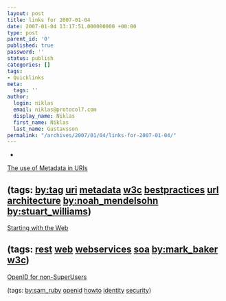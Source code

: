 ```yaml
---
layout: post
title: links for 2007-01-04
date: 2007-01-04 13:17:51.000000000 +00:00
type: post
parent_id: '0'
published: true
password: ''
status: publish
categories: []
tags:
- Quicklinks
meta:
  tags: ''
author:
  login: niklas
  email: niklas@protocol7.com
  display_name: Niklas
  first_name: Niklas
  last_name: Gustavsson
permalink: "/archives/2007/01/04/links-for-2007-01-04/"
---
```

- 
[The use of Metadata in URIs](http://www.w3.org/2001/tag/doc/metaDataInURI-31)

(tags: [by:tag](http://del.icio.us/protocol7/by:tag) [uri](http://del.icio.us/protocol7/uri) [metadata](http://del.icio.us/protocol7/metadata) [w3c](http://del.icio.us/protocol7/w3c) [bestpractices](http://del.icio.us/protocol7/bestpractices) [url](http://del.icio.us/protocol7/url) [architecture](http://del.icio.us/protocol7/architecture) [by:noah\_mendelsohn](http://del.icio.us/protocol7/by:noah_mendelsohn) [by:stuart\_williams](http://del.icio.us/protocol7/by:stuart_williams))
- 
[Starting with the Web](http://www.coactus.com/blog/2007/01/starting-with-the-web/)

(tags: [rest](http://del.icio.us/protocol7/rest) [web](http://del.icio.us/protocol7/web) [webservices](http://del.icio.us/protocol7/webservices) [soa](http://del.icio.us/protocol7/soa) [by:mark\_baker](http://del.icio.us/protocol7/by:mark_baker) [w3c](http://del.icio.us/protocol7/w3c))
- 
[OpenID for non-SuperUsers](http://www.intertwingly.net/blog/2007/01/03/OpenID-for-non-SuperUsers)

(tags: [by:sam\_ruby](http://del.icio.us/protocol7/by:sam_ruby) [openid](http://del.icio.us/protocol7/openid) [howto](http://del.icio.us/protocol7/howto) [identity](http://del.icio.us/protocol7/identity) [security](http://del.icio.us/protocol7/security))
